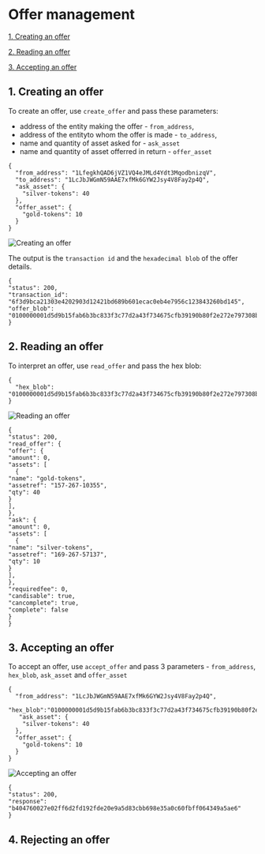 # Offer management

[1. Creating an offer](#1-creating-an-offer)

[2. Reading an offer](#2-reading-an-offer)

[3. Accepting an offer](#3-accepting-an-offer)

## 1. Creating an offer
To create an offer, use `create_offer` and pass these parameters:
* address of the entity making the offer - `from_address`, 
* address of the entityto whom the offer is made - `to_address`, 
* name and quantity of asset asked for - `ask_asset` 
* name and quantity of asset offerred in return - `offer_asset`
```
{
  "from_address": "1LfegkhQAD6jVZ1VQ4eJMLd4Ydt3MqodbnizqV",
  "to_address": "1LcJbJWGmN59AAE7xfMk6GYW2Jsy4V8Fay2p4Q",
  "ask_asset": {
    "silver-tokens": 40
  },
  "offer_asset": {
    "gold-tokens": 10
  }
}
```
![Creating an offer](http://www.primechaintech.com/img/api_documentation/create_offer4.png)

The output is the `transaction id` and the `hexadecimal blob` of the offer details.
```
{
"status": 200,
"transaction_id": "6f3d9bca21303e4202903d12421bd689b601ecac0eb4e7956c123843260bd145",
"offer_blob": "0100000001d5d9b15fab6b3bc833f3c77d2a43f734675cfb39190b80f2e272e797308b5e01000000006a473044022005f121a474ec0eae78f80fe0fe5bfb016e12bf59949482f5e964f43b79d00d8f022001f62a8d4785759bf62ca4acc77b9fba69fe88118ff6400e6dbbffadd82a99178321033d1196659ec9c34eaa029393a4847a84b3a6f3caa9d49626f91f60748bb0d84fffffffff0100000000000000003776a9149115494fbc2450905dd05e2c8cd28672617807c388ac1c73706b71945e564ca39292efe316cae288dddf310a000000000000007500000000"
}
```

## 2. Reading an offer
To interpret an offer, use `read_offer` and pass the hex blob:
```
{
  "hex_blob": "0100000001d5d9b15fab6b3bc833f3c77d2a43f734675cfb39190b80f2e272e797308b5e01000000006a473044022005f121a474ec0eae78f80fe0fe5bfb016e12bf59949482f5e964f43b79d00d8f022001f62a8d4785759bf62ca4acc77b9fba69fe88118ff6400e6dbbffadd82a99178321033d1196659ec9c34eaa029393a4847a84b3a6f3caa9d49626f91f60748bb0d84fffffffff0100000000000000003776a9149115494fbc2450905dd05e2c8cd28672617807c388ac1c73706b71945e564ca39292efe316cae288dddf310a000000000000007500000000"
}
```
![Reading an offer](http://www.primechaintech.com/img/api_documentation/read_offer.png)
```
{
"status": 200,
"read_offer": {
"offer": {
"amount": 0,
"assets": [
  {
"name": "gold-tokens",
"assetref": "157-267-10355",
"qty": 40
}
],
},
"ask": {
"amount": 0,
"assets": [
  {
"name": "silver-tokens",
"assetref": "169-267-57137",
"qty": 10
}
],
},
"requiredfee": 0,
"candisable": true,
"cancomplete": true,
"complete": false
}
}
```
## 3. Accepting an offer
To accept an offer, use `accept_offer` and pass 3 parameters - `from_address`, `hex_blob`, `ask_asset` and `offer_asset`
```
{
  "from_address": "1LcJbJWGmN59AAE7xfMk6GYW2Jsy4V8Fay2p4Q",
      "hex_blob":"0100000001d5d9b15fab6b3bc833f3c77d2a43f734675cfb39190b80f2e272e797308b5e01000000006a473044022005f121a474ec0eae78f80fe0fe5bfb016e12bf59949482f5e964f43b79d00d8f022001f62a8d4785759bf62ca4acc77b9fba69fe88118ff6400e6dbbffadd82a99178321033d1196659ec9c34eaa029393a4847a84b3a6f3caa9d49626f91f60748bb0d84fffffffff0100000000000000003776a9149115494fbc2450905dd05e2c8cd28672617807c388ac1c73706b71945e564ca39292efe316cae288dddf310a000000000000007500000000",
   "ask_asset": {
    "silver-tokens": 40
  },
  "offer_asset": {
    "gold-tokens": 10
  }
}
```
![Accepting an offer](http://www.primechaintech.com/img/api_documentation/accept_offer.png)
```
{
"status": 200,
"response": "b404760027e02ff6d2fd192fde20e9a5d83cbb698e35a0c60fbff064349a5ae6"
}
```

## 4. Rejecting an offer
